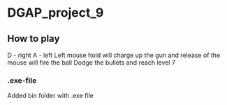 # DGAP_project_9
## How to play
D - right
A - left
Left mouse hold will charge up the gun and release of the mouse will fire the ball
Dodge the bullets and reach level 7
### .exe-file
Added bin folder with .exe file
